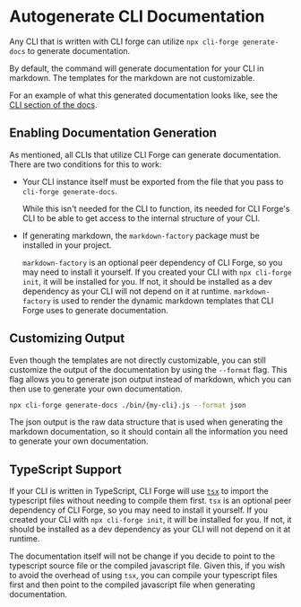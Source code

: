 # Autogenerate CLI Documentation

Any CLI that is written with CLI forge can utilize `npx cli-forge generate-docs` to generate documentation.

By default, the command will generate documentation for your CLI in markdown. The templates for the markdown are not customizable.

For an example of what this generated documentation looks like, see the [CLI section of the docs](/cli/).

## Enabling Documentation Generation

As mentioned, all CLIs that utilize CLI Forge can generate documentation. There are two conditions for this to work:

- Your CLI instance itself must be exported from the file that you pass to `cli-forge generate-docs`.

  While this isn't needed for the CLI to function, its needed for CLI Forge's CLI to be able to get access to the internal structure of your CLI.

- If generating markdown, the `markdown-factory` package must be installed in your project.

  `markdown-factory` is an optional peer dependency of CLI Forge, so you may need to install it yourself. If you created your CLI with `npx cli-forge init`, it will be installed for you. If not, it should be installed as a dev dependency as your CLI will not depend on it at runtime. `markdown-factory` is used to render the dynamic markdown templates that CLI Forge uses to generate documentation.

## Customizing Output

Even though the templates are not directly customizable, you can still customize the output of the documentation by using the `--format` flag. This flag allows you to generate json output instead of markdown, which you can then use to generate your own documentation.

```sh
npx cli-forge generate-docs ./bin/{my-cli}.js --format json
```

The json output is the raw data structure that is used when generating the markdown documentation, so it should contain all the information you need to generate your own documentation.

## TypeScript Support

If your CLI is written in TypeScript, CLI Forge will use [`tsx`](https://npmjs.com/tsx) to import the typescript files without needing to compile them first. `tsx` is an optional peer dependency of CLI Forge, so you may need to install it yourself. If you created your CLI with `npx cli-forge init`, it will be installed for you. If not, it should be installed as a dev dependency as your CLI will not depend on it at runtime.

The documentation itself will not be change if you decide to point to the typescript source file or the compiled javascript file. Given this, if you wish to avoid the overhead of using `tsx`, you can compile your typescript files first and then point to the compiled javascript file when generating documentation.
